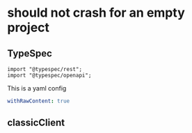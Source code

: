 # should not crash for an empty project

## TypeSpec

```tsp
import "@typespec/rest";
import "@typespec/openapi";

```

This is a yaml config 

```yaml
withRawContent: true
```

## classicClient

```ts classicClient
```